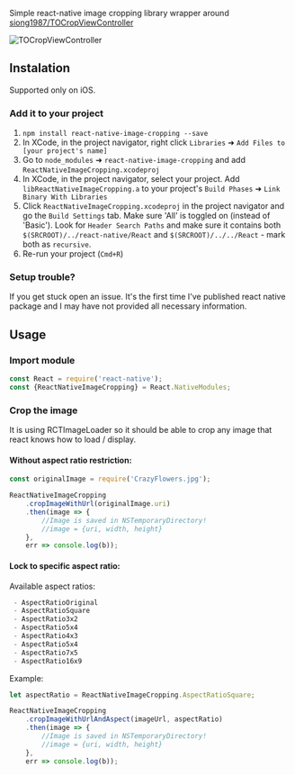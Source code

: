 Simple react-native image cropping library wrapper around [siong1987/TOCropViewController](https://github.com/siong1987/TOCropViewController)

![TOCropViewController](https://raw.githubusercontent.com/siong1987/TOCropViewController/master/screenshot.jpg)

## Instalation

Supported only on iOS.

### Add it to your project

1. `npm install react-native-image-cropping --save`
2. In XCode, in the project navigator, right click `Libraries` ➜ `Add Files to [your project's name]`
3. Go to `node_modules` ➜ `react-native-image-cropping` and add `ReactNativeImageCropping.xcodeproj`
4. In XCode, in the project navigator, select your project. Add `libReactNativeImageCropping.a` to your project's `Build Phases` ➜ `Link Binary With Libraries`
5. Click `ReactNativeImageCropping.xcodeproj` in the project navigator and go the `Build Settings` tab. Make sure 'All' is toggled on (instead of 'Basic'). Look for `Header Search Paths` and make sure it contains both `$(SRCROOT)/../react-native/React` and `$(SRCROOT)/../../React` - mark both as `recursive`.
5. Re-run your project (`Cmd+R`)

### Setup trouble?

If you get stuck open an issue. It's the first time I've published react native package and I may have not provided all necessary information.

## Usage

### Import module

```javascript
const React = require('react-native');
const {ReactNativeImageCropping} = React.NativeModules;
```

### Crop the image

It is using RCTImageLoader so it should be able to crop any image that react knows how to load / display.

#### Without aspect ratio restriction:

```javascript
const originalImage = require('CrazyFlowers.jpg');

ReactNativeImageCropping
	.cropImageWithUrl(originalImage.uri)
    .then(image => {
		//Image is saved in NSTemporaryDirectory!
		//image = {uri, width, height}	
	},
	err => console.log(b));
```

#### Lock to specific aspect ratio:

Available aspect ratios:
```javascript
 - AspectRatioOriginal
 - AspectRatioSquare
 - AspectRatio3x2
 - AspectRatio5x4
 - AspectRatio4x3
 - AspectRatio5x4
 - AspectRatio7x5
 - AspectRatio16x9
```

Example:

```javascript
let aspectRatio = ReactNativeImageCropping.AspectRatioSquare;

ReactNativeImageCropping
    .cropImageWithUrlAndAspect(imageUrl, aspectRatio)
    .then(image => {
        //Image is saved in NSTemporaryDirectory!
        //image = {uri, width, height}  
    },
    err => console.log(b));
```


